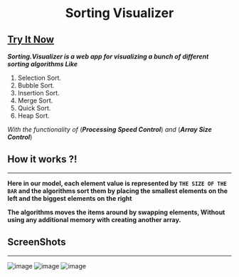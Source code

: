 <h1 align="center"> Sorting Visualizer</h1>

## [Try It Now](https://main--tangerine-valkyrie-b5e9ac.netlify.app)
**_Sorting.Visualizer is a web app for visualizing a bunch of different sorting algorithms Like_**
1. Selection Sort.
2. Bubble Sort.
3. Insertion Sort.
4. Merge Sort.
5. Quick Sort.
6. Heap Sort.

_With the functionality of_ (**_Processing Speed Control_**)  _and_   (**_Array Size Control_**)
## How it works ?!
-------------------
**Here in our model, each element value is represented by ```THE SIZE OF THE BAR``` and the algorithms sort them by placing the smallest elements on the left and the biggest elements on the right**

**The algorithms moves the items around by swapping elements, Without using any additional memory with creating another array.**

## ScreenShots 
------------------
![image]()
![image]()
![image]()
